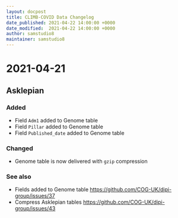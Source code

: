```yaml
---
layout: docpost
title: CLIMB-COVID Data Changelog
date_published: 2021-04-22 14:00:00 +0000
date_modified:  2021-04-22 14:00:00 +0000
author: samstudio8
maintainer: samstudio8
---
```


# 2021-04-21
## Asklepian
### Added
* Field `Adm1` added to Genome table
* Field `Pillar` added to Genome table
* Field `Published_date` added to Genome table

### Changed
* Genome table is now delivered with `gzip` compression

### See also
* Fields added to Genome table https://github.com/COG-UK/dipi-group/issues/37
* Compress Asklepian tables https://github.com/COG-UK/dipi-group/issues/43
